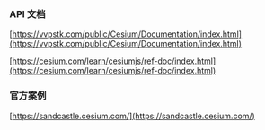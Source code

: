 ### API 文档

[https://vvpstk.com/public/Cesium/Documentation/index.html](https://vvpstk.com/public/Cesium/Documentation/index.html)

[https://cesium.com/learn/cesiumjs/ref-doc/index.html](https://cesium.com/learn/cesiumjs/ref-doc/index.html)

### 官方案例

[https://sandcastle.cesium.com/](https://sandcastle.cesium.com/)
